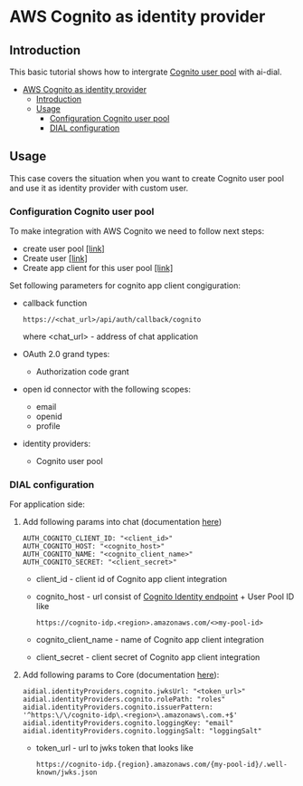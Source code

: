 # AWS Cognito as identity provider

## Introduction

This basic tutorial shows how to intergrate [Cognito user pool](https://docs.aws.amazon.com/cognito/latest/developerguide/cognito-user-identity-pools.html) with ai-dial.

<div class="docusaurus-ignore">

- [AWS Cognito as identity provider](#aws-cognito-as-identity-provider)
  - [Introduction](#introduction)
  - [Usage](#usage)
    - [Configuration Cognito user pool](#configuration-cognito-user-pool)
    - [DIAL configuration](#dial-configuration)

</div>

## Usage

This case covers the situation when you want to create Cognito user pool and use it as identity provider with custom user.

### Configuration Cognito user pool
To make integration with AWS Cognito we need to follow next steps:
- create user pool [[link]](https://docs.aws.amazon.com/cognito/latest/developerguide/tutorial-create-user-pool.html)
- Create user [[link]](https://docs.aws.amazon.com/cognito/latest/developerguide/signing-up-users-in-your-app.html)
- Create app client for this user pool [[link]](https://docs.aws.amazon.com/cognito/latest/developerguide/cognito-user-pools-configuring-app-integration.html)

Set following parameters for cognito app client congiguration:
- callback function
  ```
  https://<chat_url>/api/auth/callback/cognito
  ```
  where <chat_url> - address of chat application
- OAuth 2.0 grand types:
    - Authorization code grant
  
- open id connector with the following scopes:
    - email
    - openid
    - profile
  
- identity providers:
    - Cognito user pool


### DIAL configuration
For application side:
1. Add following params into chat (documentation [here](https://github.com/epam/ai-dial-chat/blob/development/apps/chat/README.md#environment-variables))
    ```
    AUTH_COGNITO_CLIENT_ID: "<client_id>"
    AUTH_COGNITO_HOST: "<cognito_host>"
    AUTH_COGNITO_NAME: "<cognito_client_name>"
    AUTH_COGNITO_SECRET: "<client_secret>"
    ```

    - client_id - client id of Cognito app client integration
    - cognito_host - url consist of [Cognito Identity endpoint](https://docs.aws.amazon.com/general/latest/gr/cognito_identity.html) + User Pool ID like

      ```https://cognito-idp.<region>.amazonaws.com/<>my-pool-id>```

    - cognito_client_name - name of Cognito app client integration
    - client_secret - client secret of Cognito app client integration
3. Add following params to Core (documentation [here](https://github.com/epam/ai-dial-core?tab=readme-ov-file#configuration)):
    ```
    aidial.identityProviders.cognito.jwksUrl: "<token_url>"
    aidial.identityProviders.cognito.rolePath: "roles"
    aidial.identityProviders.cognito.issuerPattern: '^https:\/\/cognito-idp\.<region>\.amazonaws\.com.+$'
    aidial.identityProviders.cognito.loggingKey: "email"
    aidial.identityProviders.cognito.loggingSalt: "loggingSalt"

    ```
    - token_url - url to jwks token that looks like

      ```https://cognito-idp.{region}.amazonaws.com/{my-pool-id}/.well-known/jwks.json```

